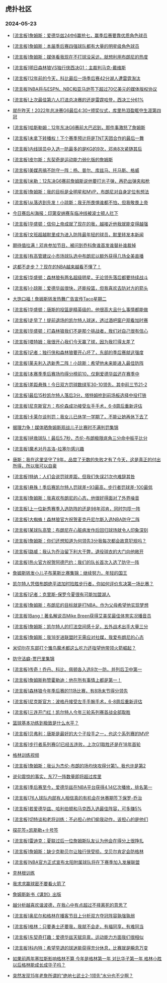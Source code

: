 ## 虎扑社区 
### 2024-05-23

+ [[流言板]詹姆斯：爱德华兹24中6赢抢七，赢季后赛要靠优质角色球员](https://bbs.hupu.com/626485475.html)

+ [[流言板]詹姆斯：本届季后赛四强球队都有大量的明星级角色球员](https://bbs.hupu.com/626487169.html)

+ [[流言板]詹姆斯：媒体看我现在不打球没采访，就想利用布朗尼的热度](https://bbs.hupu.com/626484041.html)

+ [[流言板]明日森林狼VS独行侠西决G1：主裁判马克-戴维斯](https://bbs.hupu.com/626486961.html)

+ [[流言板]12年前的今天，科比最后一场季后赛42分湖人遭雷霆淘汰](https://bbs.hupu.com/626482071.html)

+ [[流言板]NBA将与ESPN、NBC和亚马逊签下超过70亿美元的媒体版权协议](https://bbs.hupu.com/626486807.html)

+ [[流言板]上次最佳第六人打进总决赛的还是雷霆哈登，西决三分61%](https://bbs.hupu.com/626482298.html)

+ [就在昨天！2022年总决赛G6最后4:30+颁奖仪式，库里热泪盈眶夺生涯第四冠](https://bbs.hupu.com/626484396.html)

+ [[流言板]哈斯勒姆：12年东决G6赛前大巴迟到，那件事激怒了詹姆斯](https://bbs.hupu.com/626479057.html)

+ [[流言板]未拿下转播权！下个赛季预计将是TNT天团合作的最后一舞](https://bbs.hupu.com/626486892.html)

+ [[流言板]内线球员中入选一防最多的是KG的9次，邓肯8次紧随其后](https://bbs.hupu.com/626481793.html)

+ [[流言板]皮尔斯：东契奇是运动能力弱化版的詹姆斯](https://bbs.hupu.com/626481997.html)

+ [[流言板]美媒恶搞不防守一阵：杨、普尔、库兹马、托马斯、格威](https://bbs.hupu.com/626478672.html)

+ [[流言板]米勒：12东决G6赛前詹姆斯说他要打光子弹，再扔出弹夹和枪](https://bbs.hupu.com/626478623.html)

+ [[流言板]詹姆斯：我的目标是全明星和MVP，布朗尼对自身定位有想法](https://bbs.hupu.com/626482487.html)

+ [[流言板]从落选到先发！小琼斯：我无所畏惧谁都不怕，但我敬畏上帝](https://bbs.hupu.com/626485106.html)

+ [今日赛后AI海报：印第安纳赛车临冲线被波士顿人拦下](https://bbs.hupu.com/626481487.html)

+ [[流言板]华盛顿：信仰上帝成就了现在的我，越接近他我就能变得越强](https://bbs.hupu.com/626486202.html)

+ [[流言板]文班超越默里成为进入防阵最年轻的球员，默里转发本新闻](https://bbs.hupu.com/626487043.html)

+ [期待值拉满！邓肯参加节目，被问到乔科詹谁首发谁替补谁裁掉](https://bbs.hupu.com/626477833.html)

+ [[流言板]有高管建议小市场球队选中布朗尼以额外获得几场全美直播](https://bbs.hupu.com/626480177.html)

+ [这都不走步？？现在的NBA越来越看不懂了！](https://bbs.hupu.com/626480513.html)

+ [[流言板]华盛顿：森林狼有两名超级明星，无论领先落后都要持续战斗](https://bbs.hupu.com/626484022.html)

+ [[流言板]小琼斯：爱德华兹很快，还能投篮，但我喜欢去防对方的箭头](https://bbs.hupu.com/626482590.html)

+ [大饱口福！詹姆斯转发热舞广告宣传Taco星期二](https://bbs.hupu.com/626477715.html)

+ [[流言板]华盛顿：唐斯的投篮是精英级的，他很高大且什么事情都能做](https://bbs.hupu.com/626482970.html)

+ [[流言板]走早了！提前退场的凯尔特人球迷，透过酒吧窗户观看加时赛](https://bbs.hupu.com/626477529.html)

+ [[流言板]华盛顿：打森林狼我们不是那个挑战者，我们对自己很有信心](https://bbs.hupu.com/626482245.html)

+ [[流言板]塔特姆：我很开心我们今天赢了球，因为我打得太差了](https://bbs.hupu.com/626477570.html)

+ [[流言板]记者：独行侠和森林狼要开心坏了，东部的季后赛就这强度](https://bbs.hupu.com/626477029.html)

+ [[流言板]莱夫利入选新秀二阵！小琼斯：希望他未来能进入最佳防阵](https://bbs.hupu.com/626486233.html)

+ [[流言板]本赛季季后赛场均得分榜前10，仅剩爱德华兹还在赛季中](https://bbs.hupu.com/626487195.html)

+ [[流言板]差距悬殊！今日双方罚球数绿军30-10领先，其中前三节21-2](https://bbs.hupu.com/626475666.html)

+ [[流言板]最后15秒凯尔特人落后3分，塔特姆抢到前场板选择中投打铁](https://bbs.hupu.com/626474714.html)

+ [[流言板]尼克斯官方：布伦森成功接受左手手术，6-8周后重新评估](https://bbs.hupu.com/626485578.html)

+ [[流言板]卡莱尔谈判罚：我女儿已休学一学期了，不能让她再休下去了](https://bbs.hupu.com/626477170.html)

+ [据理力争！媒体晒詹姆斯观战儿子比赛时不满判罚集锦](https://bbs.hupu.com/626477980.html)

+ [[流言板]拯救球队！最后5.7秒，杰伦-布朗极限底角三分命中扳平比分](https://bbs.hupu.com/626474840.html)

+ [[流言板]魔术对丹吉洛-拉塞尔感兴趣](https://bbs.hupu.com/626477309.html)

+ [唐斯：我在这里坚守了9年，品尝了无数的失败才有了今天，这是真正的付出所得，所以我可以自豪](https://bbs.hupu.com/626477342.html)

+ [[流言板]特纳：人们会说罚球差距，但我们失误21次也难辞其咎](https://bbs.hupu.com/626477098.html)

+ [[流言板]悬殊！季后赛凯尔特人罚球差+93最高，步行者罚球差-100最低](https://bbs.hupu.com/626476258.html)

+ [[流言板]詹姆斯：我喜欢布朗尼的心态，他很好得面对了外界噪音](https://bbs.hupu.com/626487214.html)

+ [[流言板]上一位新秀赛季入选防阵的还是98年邓肯，同时包揽一阵](https://bbs.hupu.com/626478989.html)

+ [[流言板]大蜘蛛！森林狼官方祝贺麦克丹尼尔斯入选NBA防守二阵](https://bbs.hupu.com/626482651.html)

+ [[流言板]某球队高管：布朗尼在心脏病发作后回归球场就令人印象深刻](https://bbs.hupu.com/626479975.html)

+ [[流言板]詹姆斯：你们还想知道为何领先3分我每次都会故意犯规吗？](https://bbs.hupu.com/626475123.html)

+ [[流言板]路威：我认为乔治留下利大于弊，退役球衣的大门向他敞开](https://bbs.hupu.com/626481615.html)

+ [[流言板]热火官方祝贺阿德巴约：我们的队长首次入选了防守一阵](https://bbs.hupu.com/626485120.html)

+ [詹姆斯转发小儿子布莱斯比赛集锦：继续努力，年轻的国王](https://bbs.hupu.com/626476238.html)

+ [凯尔特人凭借布朗绝平进加时险胜步行者，你如何评价东决第一场比赛？](https://bbs.hupu.com/626475624.html)

+ [[流言板]记者：克里斯-保罗今夏很有可能加盟湖人](https://bbs.hupu.com/626472778.html)

+ [[流言板]詹姆斯：布朗尼的目标就是打NBA，作为父母希望他实现梦想](https://bbs.hupu.com/626483381.html)

+ [[流言板]Bang！著名解说员Mike Breen获得艾美奖最佳体育实况播音员](https://bbs.hupu.com/626487178.html)

+ [[流言板]詹姆斯：凯尔特人的打法空间感十足，五外战术出手大量三分](https://bbs.hupu.com/626487632.html)

+ [[流言板]詹姆斯：我18岁进联盟时无需应对社媒，我爱布朗尼的心态](https://bbs.hupu.com/626482878.html)

+ [米切尔在东部打个雏鸟魔术都这么吃力还指望他带领火箭崛起？](https://bbs.hupu.com/626483956.html)

+ [防守洁癖-贾巴里集锦](https://bbs.hupu.com/626485177.html)

+ [[流言板]传奇！乔丹、科比、佩顿各入选9次一防，并列后卫中第一](https://bbs.hupu.com/626479601.html)

+ [[流言板]詹姆斯称赞霍勒迪：他在所有事情上都是第一！](https://bbs.hupu.com/626476137.html)

+ [[流言板]森林狼今年季后赛的11场比赛，有8场末节得分领先](https://bbs.hupu.com/626487741.html)

+ [[流言板]尼克斯官方：波格丹接受左手手腕手术，6-8周后重新评估](https://bbs.hupu.com/626486031.html)

+ [[流言板]三连开门红！凯尔特人今年三轮系列赛首战全部取胜](https://bbs.hupu.com/626487239.html)

+ [篮球基本功练到极致是什么水平？](https://bbs.hupu.com/626483591.html)

+ [[流言板]贝弗利：唐斯是最好的大个子投手之一，也这个系列赛的MVP](https://bbs.hupu.com/626488607.html)

+ [[流言板]步行者系列赛G1已经五连败，上次G1取胜还是在18年首轮](https://bbs.hupu.com/626487151.html)

+ [格林训练视频](https://bbs.hupu.com/626487469.html)

+ [[流言板]詹姆斯：我认为杰伦-布朗的场均快攻得分第1，我也许是第2](https://bbs.hupu.com/626488782.html)

+ [说句震惊的事实，东77一阵数量即将超过库里](https://bbs.hupu.com/626486675.html)

+ [[流言板]季后赛至今，爱德华兹在NBA平台获得4.14亿次播放，排名第一](https://bbs.hupu.com/626488945.html)

+ [[流言板]76人球队内部有人相信真的有机会在休赛期签下保罗-乔治](https://bbs.hupu.com/626489018.html)

+ [[流言板]若爱德华兹、哈利伯顿和马克西入选最佳阵容，可多赚5%](https://bbs.hupu.com/626488848.html)

+ [[流言板]切特谈和老将训练：不必担心他们偷我动作，该担心的是他们](https://bbs.hupu.com/626488916.html)

+ [探花签=凯斯勒+十号签](https://bbs.hupu.com/626488197.html)

+ [[流言板]雷迪克：夏联过后一位詹姆斯队友认为他会在得分上很挣扎](https://bbs.hupu.com/626489143.html)

+ [[流言板]詹姆斯：缺少克勒贝尔让独行侠受损，戈贝尔肯定会防格林](https://bbs.hupu.com/626489183.html)

+ [[流言板]NBA官方正式宣布太阳附属球队将在下赛季加入发展联盟](https://bbs.hupu.com/626489163.html)

+ [克林根训练](https://bbs.hupu.com/626486990.html)

+ [我求求赢球密不要看火箭了](https://bbs.hupu.com/626487448.html)

+ [詹姆斯新书《谋划》出版](https://bbs.hupu.com/626488650.html)

+ [越分析越喜欢谐波德，在我心中有点超过不择离死的意思了](https://bbs.hupu.com/626487245.html)

+ [[流言板]奥尼尔和格林在播客节目上分析双方夺冠阵容孰强孰弱](https://bbs.hupu.com/626489365.html)

+ [[流言板]格林：只要勇士还要我，我就不会走，有福同享，有难同当](https://bbs.hupu.com/626489386.html)

+ [[流言板]东契奇打趣：爱德华兹天赋异禀，运动能力方面我们很相似](https://bbs.hupu.com/626489416.html)

+ [[流言板]科内特：希望早退的球迷能获得充分休息，比赛就是瞬息万变](https://bbs.hupu.com/626489268.html)

+ [如果前两年塞拉斯影响格林不算 今年是格林第一年 对比华子第一年 格林小胜 以后格林能成长成华子吗？](https://bbs.hupu.com/626488467.html)

+ [突然发现15年老詹所谓的“绝地七武士2-1领先”水分也不少啊？](https://bbs.hupu.com/626489109.html)

